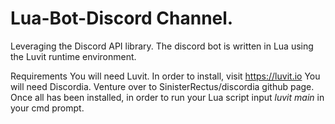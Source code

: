 # Lua-Bot-Discord Channel. 
Leveraging the Discord API library. The discord bot is written in Lua using the Luvit runtime environment.

Requirements
You will need Luvit. In order to install, visit https://luvit.io 
You will need Discordia. Venture over to SinisterRectus/discordia github page.
Once all has been installed, in order to run your Lua script input *luvit main* in your cmd prompt. 
